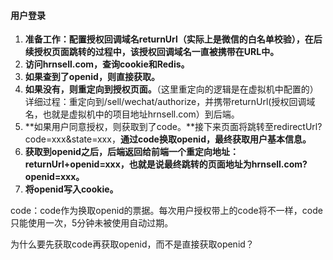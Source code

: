 #### 用户登录

1. **准备工作：配置授权回调域名returnUrl（实际上是微信的白名单校验），在后续授权页面跳转的过程中，该授权回调域名一直被携带在URL中。**
2. **访问hrnsell.com，查询cookie和Redis。**
3. **如果查到了openid，则直接获取。**
4. **如果没有，则重定向到授权页面。**（这里重定向的逻辑是在虚拟机中配置的）
   详细过程：重定向到/sell/wechat/authorize，并携带returnUrl(授权回调域名，也就是虚拟机中的项目地址hrnsell.com）到后端。
5. **如果用户同意授权，则获取到了code。**接下来页面将跳转至redirectUrl?code=xxx&state=xxx，**通过code换取openid，最终获取用户基本信息。**
6. **获取到openid之后，后端返回给前端一个重定向地址： returnUrl+openid=xxx，也就是说最终跳转的页面地址为hrnsell.com?openid=xxx。**
7. **将openid写入cookie。**



code：code作为换取openid的票据。每次用户授权带上的code将不一样，code只能使用一次，5分钟未被使用自动过期。

为什么要先获取code再获取openid，而不是直接获取openid？
